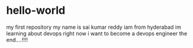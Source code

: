 # hello-world
my first repository
my name is sai kumar reddy
iam from hyderabad
im learning about devops right now
i want to become a devops engineer
the end....!!!!
